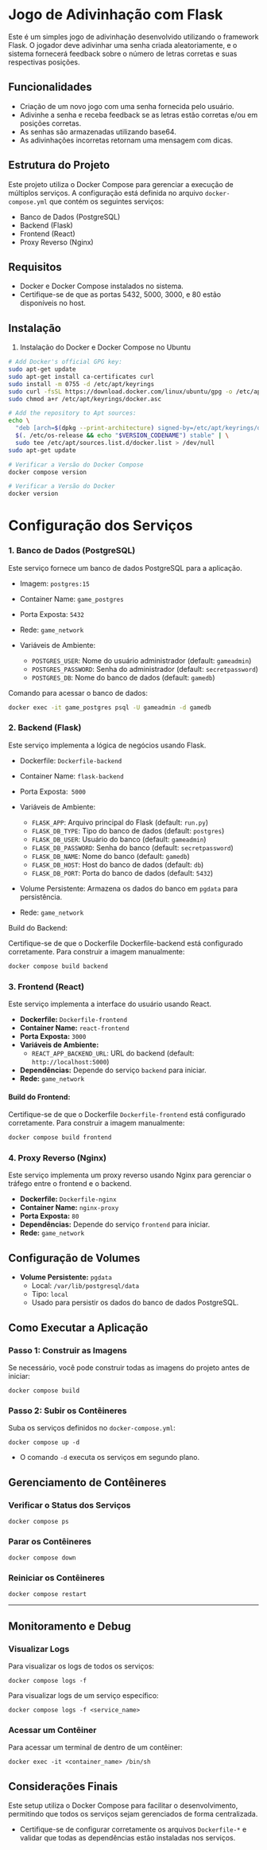 # Jogo de Adivinhação com Flask

Este é um simples jogo de adivinhação desenvolvido utilizando o framework Flask. O jogador deve adivinhar uma senha criada aleatoriamente, e o sistema fornecerá feedback sobre o número de letras corretas e suas respectivas posições.

## Funcionalidades

- Criação de um novo jogo com uma senha fornecida pelo usuário.
- Adivinhe a senha e receba feedback se as letras estão corretas e/ou em posições corretas.
- As senhas são armazenadas  utilizando base64.
- As adivinhações incorretas retornam uma mensagem com dicas.

## Estrutura do Projeto

Este projeto utiliza o Docker Compose para gerenciar a execução de múltiplos serviços. A configuração está definida no arquivo `docker-compose.yml` que contém os seguintes serviços:

* Banco de Dados (PostgreSQL)
* Backend (Flask)
* Frontend (React)
* Proxy Reverso (Nginx)

## Requisitos

- Docker e Docker Compose instalados no sistema.
- Certifique-se de que as portas 5432, 5000, 3000, e 80 estão disponíveis no host.

## Instalação

1. Instalação do Docker e Docker Compose no Ubuntu

```bash 
# Add Docker's official GPG key:
sudo apt-get update
sudo apt-get install ca-certificates curl
sudo install -m 0755 -d /etc/apt/keyrings
sudo curl -fsSL https://download.docker.com/linux/ubuntu/gpg -o /etc/apt/keyrings/docker.asc
sudo chmod a+r /etc/apt/keyrings/docker.asc

# Add the repository to Apt sources:
echo \
  "deb [arch=$(dpkg --print-architecture) signed-by=/etc/apt/keyrings/docker.asc] https://download.docker.com/linux/ubuntu \
  $(. /etc/os-release && echo "$VERSION_CODENAME") stable" | \
  sudo tee /etc/apt/sources.list.d/docker.list > /dev/null
sudo apt-get update

# Verificar a Versão do Docker Compose
docker compose version

# Verificar a Versão do Docker
docker version

```

# Configuração dos Serviços

### **1. Banco de Dados (PostgreSQL)**

Este serviço fornece um banco de dados PostgreSQL para a aplicação.

 - Imagem: `postgres:15`
 - Container Name: `game_postgres`
 - Porta Exposta: `5432`
 - Rede: `game_network`
 - Variáveis de Ambiente:

    -   `POSTGRES_USER`: Nome do usuário administrador (default: `gameadmin`)
    -   `POSTGRES_PASSWORD`: Senha do administrador (default: `secretpassword`)
    -   `POSTGRES_DB`: Nome do banco de dados (default: `gamedb`)

Comando para acessar o banco de dados:

```bash
docker exec -it game_postgres psql -U gameadmin -d gamedb
```
### **2. Backend (Flask)**

Este serviço implementa a lógica de negócios usando Flask.

- Dockerfile: `Dockerfile-backend`
- Container Name: `flask-backend`
- Porta Exposta:` 5000`
- Variáveis de Ambiente:

    -   `FLASK_APP`: Arquivo principal do Flask (default: `run.py`)
    -   `FLASK_DB_TYPE`: Tipo do banco de dados (default: `postgres`)
    -   `FLASK_DB_USER`: Usuário do banco (default: `gameadmin`)
    -   `FLASK_DB_PASSWORD`: Senha do banco (default: `secretpassword`)
    -   `FLASK_DB_NAME`: Nome do banco (default: `gamedb`)
    -   `FLASK_DB_HOST`: Host do banco de dados (default: `db`)
    -   `FLASK_DB_PORT`: Porta do banco de dados (default: `5432`)

- Volume Persistente: Armazena os dados do banco em `pgdata` para persistência.
- Rede: `game_network`

Build do Backend:

Certifique-se de que o Dockerfile Dockerfile-backend está configurado corretamente. Para construir a imagem manualmente:

```bash
docker compose build backend
```

### **3. Frontend (React)**

Este serviço implementa a interface do usuário usando React.

-   **Dockerfile:** `Dockerfile-frontend`
-   **Container Name:** `react-frontend`
-   **Porta Exposta:** `3000`
-   **Variáveis de Ambiente:**
    -   `REACT_APP_BACKEND_URL`: URL do backend (default: `http://localhost:5000`)
-   **Dependências:** Depende do serviço `backend` para iniciar.
-   **Rede:** `game_network`

#### **Build do Frontend:**

Certifique-se de que o Dockerfile `Dockerfile-frontend` está configurado corretamente. Para construir a imagem manualmente:

```bash
docker compose build frontend
```

### **4. Proxy Reverso (Nginx)**

Este serviço implementa um proxy reverso usando Nginx para gerenciar o tráfego entre o frontend e o backend.

-   **Dockerfile:** `Dockerfile-nginx`
-   **Container Name:** `nginx-proxy`
-   **Porta Exposta:** `80`
-   **Dependências:** Depende do serviço `frontend` para iniciar.
-   **Rede:** `game_network`

## **Configuração de Volumes**

-   **Volume Persistente:** `pgdata`
    -   Local: `/var/lib/postgresql/data`
    -   Tipo: `local`
    -   Usado para persistir os dados do banco de dados PostgreSQL.

## **Como Executar a Aplicação**

### **Passo 1: Construir as Imagens**

Se necessário, você pode construir todas as imagens do projeto antes de iniciar:

`docker compose build` 

### **Passo 2: Subir os Contêineres**

Suba os serviços definidos no `docker-compose.yml`:


`docker compose up -d` 

-   O comando `-d` executa os serviços em segundo plano.


## **Gerenciamento de Contêineres**

### **Verificar o Status dos Serviços**

`docker compose ps` 

### **Parar os Contêineres**

`docker compose down` 

### **Reiniciar os Contêineres**

`docker compose restart` 

----------

## **Monitoramento e Debug**

### **Visualizar Logs**

Para visualizar os logs de todos os serviços:

`docker compose logs -f` 

Para visualizar logs de um serviço específico:


`docker compose logs -f <service_name>` 

### **Acessar um Contêiner**

Para acessar um terminal de dentro de um contêiner:

`docker exec -it <container_name> /bin/sh`

## **Considerações Finais**

Este setup utiliza o Docker Compose para facilitar o desenvolvimento, permitindo que todos os serviços sejam gerenciados de forma centralizada.

-   Certifique-se de configurar corretamente os arquivos `Dockerfile-*` e validar que todas as dependências estão instaladas nos serviços.
